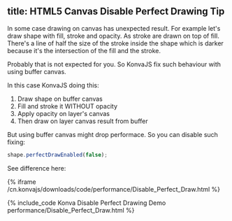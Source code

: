 title: HTML5 Canvas Disable Perfect Drawing Tip
---

In some case drawing on canvas has unexpected result.
For example let's draw shape with fill, stroke and opacity.
As stroke are drawn on top of fill. There's a line of half the size of the stroke inside the shape which is darker
because it's the intersection of the fill and the stroke.

Probably that is not expected for you. So KonvaJS fix such behaviour with using buffer canvas.

In this case KonvaJS doing this:
1. Draw shape on buffer canvas
2. Fill and stroke it WITHOUT opacity
3. Apply opacity on layer's canvas
4. Then draw on layer canvas result from buffer

But using buffer canvas might drop performace. So you can disable such fixing:

```javascript
shape.perfectDrawEnabled(false);
```

See difference here:

{% iframe /cn.konvajs/downloads/code/performance/Disable_Perfect_Draw.html %}

{% include_code Konva Disable Perfect Drawing Demo performance/Disable_Perfect_Draw.html %}
